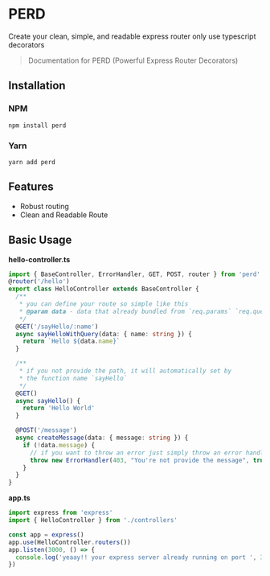 # PERD

Create your clean, simple, and readable express router only use typescript decorators

> Documentation for PERD (Powerful Express Router Decorators)

## Installation

### NPM

`npm install perd`

### Yarn

`yarn add perd`

## Features

- Robust routing
- Clean and Readable Route

## Basic Usage

**hello-controller.ts**

```typescript
import { BaseController, ErrorHandler, GET, POST, router } from 'perd'
@router('/hello')
export class HelloController extends BaseController {
  /**
   * you can define your route so simple like this
   * @param data - data that already bundled from `req.params` `req.query`
   */
  @GET('/sayHello/:name')
  async sayHelloWithQuery(data: { name: string }) {
    return `Hello ${data.name}`
  }

  /**
   * if you not provide the path, it will automatically set by
   * the function name `sayHello`
   */
  @GET()
  async sayHello() {
    return 'Hello World'
  }

  @POST('/message')
  async createMessage(data: { message: string }) {
    if (!data.message) {
      // if you want to throw an error just simply throw an error handler
      throw new ErrorHandler(403, "You're not provide the message", true)
    }
  }
}
```

**app.ts**

```typescript
import express from 'express'
import { HelloController } from './controllers'

const app = express()
app.use(HelloController.routers())
app.listen(3000, () => {
  console.log('yeaay!! your express server already running on port ', 3000)
})
```
